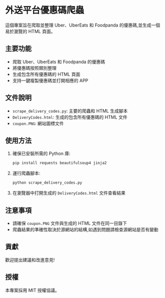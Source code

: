 # 外送平台優惠碼爬蟲

這個專案旨在爬取並整理 Uber、UberEats 和 Foodpanda 的優惠碼,並生成一個易於瀏覽的 HTML 頁面。

## 主要功能

- 爬取 Uber、UberEats 和 Foodpanda 的優惠碼
- 將優惠碼按照類別整理
- 生成包含所有優惠碼的 HTML 頁面
- 支持一鍵複製優惠碼並打開相應的 APP

## 文件說明

- `scrape_delivery_codes.py`: 主要的爬蟲和 HTML 生成腳本
- `DeliveryCodes.html`: 生成的包含所有優惠碼的 HTML 文件
- `coupon.PNG`: 網站圖標文件

## 使用方法

1. 確保已安裝所需的 Python 庫:
   ```bash
   pip install requests beautifulsoup4 jinja2
   ```

2. 運行爬蟲腳本:
   ```bash
   python scrape_delivery_codes.py
   ```

3. 在瀏覽器中打開生成的 `DeliveryCodes.html` 文件查看結果

## 注意事項

- 請確保 `coupon.PNG` 文件與生成的 HTML 文件在同一目錄下
- 爬蟲結果的準確性取決於源網站的結構,如遇到問題請檢查源網站是否有變動


## 貢獻

歡迎提出建議和改進意見!

## 授權

本專案採用 MIT 授權協議。
